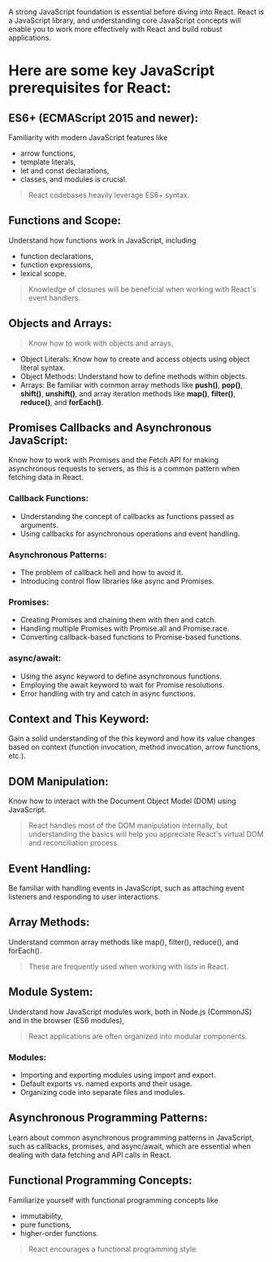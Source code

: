 A strong JavaScript foundation is essential before diving into React. React is a JavaScript library, 
and understanding core JavaScript concepts will enable you to work more effectively with React and build robust applications.

# Here are some key JavaScript prerequisites for React:

## ES6+ (ECMAScript 2015 and newer):

Familiarity with modern JavaScript features like 
- arrow functions, 
- template literals, 
- let and const declarations, 
- classes, and modules is crucial. 
> React codebases heavily leverage ES6+ syntax.

## Functions and Scope:

Understand how functions work in JavaScript, including 
- function declarations, 
- function expressions, 
- lexical scope. 

>Knowledge of closures will be beneficial when working with React's event handlers.

## Objects and Arrays:

> Know how to work with objects and arrays,

- Object Literals: Know how to create and access objects using object literal syntax.
- Object Methods: Understand how to define methods within objects.
- Arrays: Be familiar with common array methods like **push()**, **pop()**, **shift()**, **unshift()**, and array iteration methods like **map()**, **filter()**, **reduce()**, and **forEach()**.

## Promises Callbacks and Asynchronous JavaScript:

Know how to work with Promises and the Fetch API for making asynchronous requests to servers, 
as this is a common pattern when fetching data in React.

### Callback Functions:

- Understanding the concept of callbacks as functions passed as arguments.
- Using callbacks for asynchronous operations and event handling.

### Asynchronous Patterns:

- The problem of callback hell and how to avoid it.
- Introducing control flow libraries like async and Promises.

### Promises:

- Creating Promises and chaining them with then and catch.
- Handling multiple Promises with Promise.all and Promise.race.
- Converting callback-based functions to Promise-based functions.

### async/await:

- Using the async keyword to define asynchronous functions.
- Employing the await keyword to wait for Promise resolutions.
- Error handling with try and catch in async functions.

## Context and This Keyword:

Gain a solid understanding of the this keyword and how its value changes based on context 
(function invocation, method invocation, arrow functions, etc.).

## DOM Manipulation:

Know how to interact with the Document Object Model (DOM) using JavaScript. 
>React handles most of the DOM manipulation internally, 
>but understanding the basics will help you appreciate React's virtual DOM and reconciliation process.

## Event Handling:

Be familiar with handling events in JavaScript, such as attaching event listeners and responding to user interactions.

## Array Methods:

Understand common array methods like map(), filter(), reduce(), and forEach(). 

> These are frequently used when working with lists in React.


## Module System:

Understand how JavaScript modules work, both in Node.js (CommonJS) and in the browser (ES6 modules), 
>React applications are often organized into modular components.

### Modules:

- Importing and exporting modules using import and export.
- Default exports vs. named exports and their usage.
- Organizing code into separate files and modules.

## Asynchronous Programming Patterns:

Learn about common asynchronous programming patterns in JavaScript, such as callbacks, promises, and async/await, 
which are essential when dealing with data fetching and API calls in React.

## Functional Programming Concepts:

Familiarize yourself with functional programming concepts like 
- immutability, 
- pure functions, 
- higher-order functions. 
>React encourages a functional programming style.